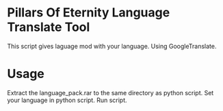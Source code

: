 # Pillars Of Eternity Language Translate Tool

This script gives laguage mod with your language. Using GoogleTranslate.

# Usage

Extract the language_pack.rar to the same directory as python script.
Set your language in python script.
Run script.
